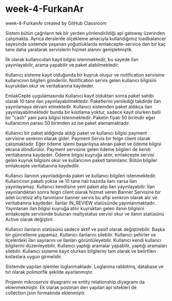 # week-4-FurkanAr
week-4-FurkanAr created by GitHub Classroom

Sistem bütün çağrıların tek bir yerden yönlendirildiği api gateway üzerinden çalışmakta. Ayrıca derslerde ölçekleme amacıyla kullandığımız loadbalancer sayesinde 
sistemde yaşanan yoğunluklarda emlakcepte-service den bir kaç tane daha yaratarak servislerin hizmet alanını genişletmiştik. 

İlk olarak kullanıcıdan kayıt bilgisi istenmektedir, bu sayede ilan yayınlayabilir, arama yapabilir ve paket alabilmektedir. 

Kullanıcı sisteme kayıt olduğunda bir kuyruk oluşur ve notification servisine kullanıcının bilgileri gönderilir. Notification servis gelen kullanıcı bilgisini 
kuyrukdan okur ve veritabanına kaydeder. 

EmlakCepte uygulamasında Kullanıcı kayıt olduktan sonra paket sahibi olarak 10 tane ilan yayınlayabilmektedir. Paketlerini yenilediği takdirde 
ilan yayınlamaya devam etmektedir. Kullanıcı sistemden paket aldıkça ilan yayınlayabilmektedir bunda bir kısıtlama yoktur, sadece kayıt olurken belli 
bir "cash" yani para bilgisi istenmektedir. Paketin fiyatı 50 birimdir eğer kullanıcının parası 50 birimden az ise paket alamamaktadır. 

Kullanıcı bir paket aldığında aldığı paket ve kullanıcı bilgisi payment servisine senkron olarak gider. Payment Servis bir feign client olarak çalışmaktadır. 
Eğer ödeme işlemi başarılıysa alınan paket ve ödeme bilgisi ekrana döndürülür. Payment servisine gelen ödeme bilgileri de kendi veritabanına kaydeder.
Ödeme bilgisi kuyruğa atılır, emlakcepte servisi gelen kuyruk bilgisini okur ve kullancının paketi tanımlanır. Bütün bilgiler emlakcepte veritabanına kaydedilir.

Kullanıcı ilanının yayınladığında paket ve kullanıcı bilgileri istenmektedir. Kullanıcının paketi yoksa ve 10 tane hali hazırda ilanı varsa ilan yayınlayamaz. Kullanıcı kendisine yeni paket alıp ilan yayınlayabilir. İlan yayınlandıktan sonra feign client olarak hizmet veren Banner Servisine bir adet ücretsiz afiş tanımlanır banner servis bu afişi senkron olarak alır ve veritabanına kaydeder. İlanlar IN_REVIEW statüsünde yayınlanmaktadır. Yayınlanan ilan bilgisi kuyruğa atılır kuyruktan gelen ilanın bilgisini emlakcepte servisinde bulunan realtystatus servisi okur ve ilanın statüsünü Active olarak değiştirir. 

Kullanıcı ilanların statüsünü sadece aktif ve pasif olarak değiştirebilir. Başka bir güncelleme yapamaz. 
Kullanıcı ilanlarını silebilir.
Kullanıcı şehirler ve ilçelerdeki ilan sayılarını ve ilanları görüntüleyebilir.
Kullanıcı kendi kullancı bilgilerini düzenleyebilir.
Kullanıcı yaptığı aramalar yapabilir, yaptığı aramaları silebilir.
Kullanıcı sisteme kayıt olurken bilgilerini tam olarak ve belirtilen kıstaslara uygun girmelidir.

Sistemde yapılan işlemler loglanmaktadır. Loglanma rabbitmq, database ve txt olarak polimorfik şekilde ayarlanmıştır.

Projenin mikroservis diyagramı ve entity relationship diyagramı da eklenmekmiştir. Ek olarak postman den yapılan api istekleri de collection.json formatında eklenmiştir.


